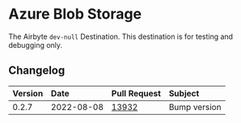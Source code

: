 # Azure Blob Storage

The Airbyte `dev-null` Destination. This destination is for testing and debugging only.

## Changelog

| Version | Date       | Pull Request                                             | Subject      |
| :------ | :--------- | :------------------------------------------------------- | :----------- |
| 0.2.7   | 2022-08-08 | [13932](https://github.com/airbytehq/airbyte/pull/13932) | Bump version |
